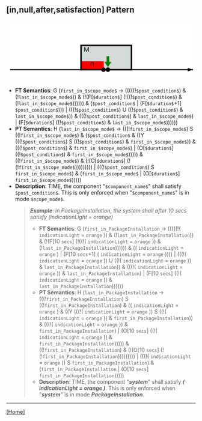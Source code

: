 ## [in,null,after,satisfaction] Pattern
![[in,null,after,satisfaction] Pattern](../../../_media/user-interface/examples/svgDiagrams/in_null_after_satisfaction.svg "[in,null,after,satisfaction] Pattern")
 * **FT Semantics**: G (`first_in_$scope_mode$` -> (((((!`$post_condition$`) & (!`last_in_$scope_mode$`)) & (!(F[`$duration$`] (!((!`$post_condition$`) & (!`last_in_$scope_mode$`)))))) & (`$post_condition$` | (F[`$duration$`+1] `$post_condition$`))) | (((!`$post_condition$`) U ((!`$post_condition$`) & `last_in_$scope_mode$`)) & (((!`$post_condition$`) & `last_in_$scope_mode$`) | (F[`$duration$`] ((!`$post_condition$`) & `last_in_$scope_mode$`))))))
 * **PT Semantics**: H (`last_in_$scope_mode$` -> (((!`first_in_$scope_mode$`) S ((!`first_in_$scope_mode$`) & (`$post_condition$` & ((Y (((!`$post_condition$`) S ((!`$post_condition$`) & `first_in_$scope_mode$`)) & (((!`$post_condition$`) & `first_in_$scope_mode$`) | (O[`$duration$`] ((!`$post_condition$`) & `first_in_$scope_mode$`))))) & ((!`first_in_$scope_mode$`) & (!(O[`$duration$`] (!(!`first_in_$scope_mode$`))))))))) | (((!`$post_condition$`) S `first_in_$scope_mode$`) & (`first_in_$scope_mode$` | (O[`$duration$`] `first_in_$scope_mode$`)))))
 * **Description**: TIME, the component "`$component_name$`" shall satisfy `$post_condition$`. This is only enforced when "`$component_name$`" is in mode `$scope_mode$`.
   > **_Example_**: _in PackageInstallation,  the system shall after 10 secs satisfy (indicationLight = orange)_   
   >  * **FT Semantics**: G (`first_in_PackageInstallation` -> (((((!( `indicationLight` = `orange` )) & (!`last_in_PackageInstallation`)) & (!(F[10 `secs`] (!((!( `indicationLight` = `orange` )) & (!`last_in_PackageInstallation`)))))) & (( `indicationLight` = `orange` ) | (F[10 `secs`+1] ( `indicationLight` = `orange` )))) | (((!( `indicationLight` = `orange` )) U ((!( `indicationLight` = `orange` )) & `last_in_PackageInstallation`)) & (((!( `indicationLight` = `orange` )) & `last_in_PackageInstallation`) | (F[10 `secs`] ((!( `indicationLight` = `orange` )) & `last_in_PackageInstallation`))))))
   >  * **PT Semantics**: H (`last_in_PackageInstallation` -> (((!`first_in_PackageInstallation`) S ((!`first_in_PackageInstallation`) & (( `indicationLight` = `orange` ) & ((Y (((!( `indicationLight` = `orange` )) S ((!( `indicationLight` = `orange` )) & `first_in_PackageInstallation`)) & (((!( `indicationLight` = `orange` )) & `first_in_PackageInstallation`) | (O[10 `secs`] ((!( `indicationLight` = `orange` )) & `first_in_PackageInstallation`))))) & ((!`first_in_PackageInstallation`) & (!(O[10 `secs`] (!(!`first_in_PackageInstallation`))))))))) | (((!( `indicationLight` = `orange` )) S `first_in_PackageInstallation`) & (`first_in_PackageInstallation` | (O[10 `secs`] `first_in_PackageInstallation`)))))
   >  * **Description**: TIME, the component "**_system_**" shall satisfy **_( indicationLight = orange )_**. This is only enforced when "**_system_**" is in mode **_PackageInstallation_**.
***
[[Home]](../semantics.md)